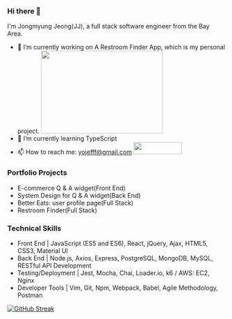 ### Hi there 👋 
I'm Jongmyung Jeong(JJ), 
a full stack software engineer from the Bay Area. 

<!--
**pqqrpr/pqqrpr** is a ✨ _special_ ✨ repository because its `README.md` (this file) appears on your GitHub profile.

Here are some ideas to get you started:

- 🔭 I’m currently working on ...
- 🌱 I’m currently learning ...
- 👯 I’m looking to collaborate on ...
- 🤔 I’m looking for help with ...
- 💬 Ask me about ...
- 📫 How to reach me: ...
- 😄 Pronouns: ...
- ⚡ Fun fact: ...
-->

- 🔭 I’m currently working on A Restroom Finder App, which is my personal project. <img src="https://media1.giphy.com/media/SWoSkN6DxTszqIKEqv/giphy.gif?cid=790b7611892dbecaf5e34a7befbd47f6162bc92f49295056&rid=giphy.gif&ct=g" width=280 height=190>
- 🌱 I’m currently learning TypeScript
- 📫 How to reach me: yojefff@gmail.com
  <a href="https://www.linkedin.com/in/jongmyung-jeong/" target="_blank"><img src="https://img.shields.io/badge/linkedin-%230077B5.svg?style=for-the-badge&logo=linkedin&logoColor=white" width=111 height=28></a>
  

### Portfolio Projects
- E-commerce Q & A widget(Front End)
- System Design for Q & A widget(Back End)
- Better Eats: user profile page(Full Stack)
- Restroom Finder(Full Stack)

### Technical Skills
- Front End | JavaScript (ES5 and ES6), React, jQuery, Ajax, HTML5, CSS3, Material UI
- Back End | Node.js, Axios, Express, PostgreSQL, MongoDB, MySQL, RESTful API Development
- Testing/Deployment | Jest, Mocha, Chai, Loader.io, k6 / AWS: EC2, Nginx
- Developer Tools | Vim, Git, Npm, Webpack, Babel, Agile Methodology, Postman

[![GitHub Streak](https://github-readme-streak-stats.herokuapp.com/?user=DenverCoder1&theme=dark)](https://git.io/streak-stats)
